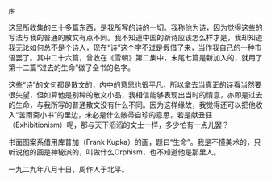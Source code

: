     序 

   这里所收集的三十多篇东西，是我所写的诗的一切。我称他为诗，因为觉得这些的写法与我的普通的散文有点不同。我不知道中国的新诗应该怎么样才是，我却知道我无论如何总不是个诗人，现在“诗”这个字不过是假借了来，当作我自己的一种市语罢了。其中二十六篇，曾收在《雪朝》第二集中，末尾七篇是新加入的，就用了第十二篇“过去的生命”做了全书的名字。

   这些“诗”的文句都是散文的，内中的意思也很平凡，所以拿去当真正的诗看当然要很失望，但如算他是别种的散文小品，我相信能够表现出当时的情意，亦即是过去的生命，与我所写的普通散文没有什么不同。因为这样缘故，我觉得还可以把他收入“苦雨斋小书”的里边，未必是什么敝帚自珍的意思，若是献丑狂（Exhibitionism）呢，那与天下滔滔的文士一样，多少怕有一点儿罢？

   书面图案系借用库普加（Frank Kupka）的画，题曰“生命”。我是不懂美术的，只听说他的画是神秘派的，叫做什么Orphism，也不知道他是那里人。

   一九二九年八月十日，周作人于北平。

